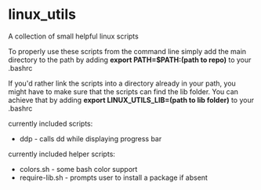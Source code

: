 linux_utils
===========

A collection of small helpful linux scripts

To properly use these scripts from the command line simply add the main directory to the path by adding <b>export PATH=$PATH:(path to repo)</b> to your .bashrc

If you'd rather link the scripts into a directory already in your path, you might have to make sure that the scripts can find the lib folder. You can achieve that by adding <b>export LINUX_UTILS_LIB=(path to lib folder)</b> to your .bashrc



currently included scripts:
* ddp - calls dd while displaying progress bar


currently included helper scripts:
* colors.sh - some bash color support
* require-lib.sh - prompts user to install a package if absent
